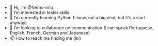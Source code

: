 - 👋 Hi, I’m @Nemo-onu
- 👀 I’m interested in tester skills
- 🌱 I’m currently learning Python (I lnow, not a big deal, but it's a start anyway)
- 💞️ I’m looking to collaborate on communication (I can speak Portuguese, English, French, German and Japanese)
- 📫 How to reach me finding me (lol)

<!---
Nemo-onu/Nemo-onu is a ✨ special ✨ repository because its `README.md` (this file) appears on your GitHub profile.
You can click the Preview link to take a look at your changes.
--->
